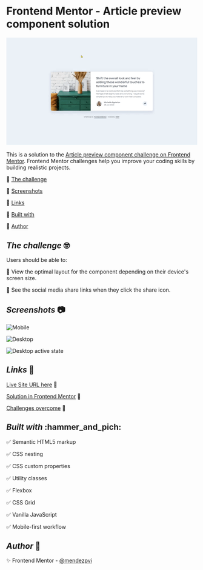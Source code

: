 # Frontend Mentor - Article preview component solution

![Article preview](./assets/video/sample.gif)

This is a solution to the [Article preview component challenge on Frontend Mentor](https://www.frontendmentor.io/challenges/article-preview-component-dYBN_pYFT).
Frontend Mentor challenges help you improve your coding skills by building realistic projects.

🔳 [The challenge](#the-challenge-nerd_face)

🔳 [Screenshots](#screenshots-camera)

🔳 [Links](#links-link)

🔳 [Built with](#built-with-hammer_and_pich)

🔳 [Author](#author-beginner)


## *The challenge* :nerd_face:

Users should be able to:

🎯 View the optimal layout for the component depending on their device's screen size.

🎯 See the social media share links when they click the share icon.

## *Screenshots* :camera:

![Mobile](./assets/screenshot/mobile.avif)

![Desktop](./assets/screenshot/desktop.avif)

![Desktop active state](./assets/screenshot/desktop-state.avif)

## *Links* :link:

[Live Site URL here](https://mendezpvi.github.io/fm-article-preview-component/) 👀

[Solution in Frontend Mentor](https://www.frontendmentor.io/solutions/article-preview-component-bpYp1DoWF3) 👀

[Challenges overcome](https://github.com/mendezpvi/frontend-mentor-challenges) 👀

## *Built with* :hammer_and_pich:

✅ Semantic HTML5 markup

✅ CSS nesting

✅ CSS custom properties

✅ Utility classes

✅ Flexbox

✅ CSS Grid

✅ Vanilla JavaScript

✅ Mobile-first workflow

## *Author* :beginner:

✨ Frontend Mentor - [@mendezpvi](https://www.frontendmentor.io/profile/mendezpvi)
